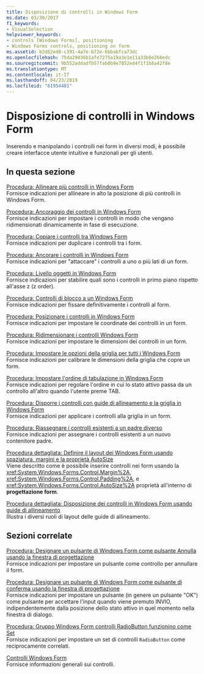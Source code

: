 ```yaml
---
title: Disposizione di controlli in Windows Form
ms.date: 03/30/2017
f1_keywords:
- VisualSelection
helpviewer_keywords:
- controls [Windows Forms], positioning
- Windows Forms controls, positioning on form
ms.assetid: b2d62ed8-c391-4a7e-b72e-6bbabfca73dc
ms.openlocfilehash: 75da29036b1afe7275a19a3e1e11a33b0e266edc
ms.sourcegitcommit: 9b552addadfb57fab0b9e7852ed4f1f1b8a42f8e
ms.translationtype: MT
ms.contentlocale: it-IT
ms.lasthandoff: 04/23/2019
ms.locfileid: "61954401"
---
```

# <a name="arranging-controls-on-windows-forms"></a>Disposizione di controlli in Windows Form
Inserendo e manipolando i controlli nei form in diversi modi, è possibile creare interfacce utente intuitive e funzionali per gli utenti.  
  
## <a name="in-this-section"></a>In questa sezione  
 [Procedura: Allineare più controlli in Windows Form](how-to-align-multiple-controls-on-windows-forms.md)  
 Fornisce indicazioni per allineare in alto la posizione di più controlli in Windows Form.  
  
 [Procedura: Ancoraggio dei controlli in Windows Form](how-to-anchor-controls-on-windows-forms.md)  
 Fornisce indicazioni per impostare i controlli in modo che vengano ridimensionati dinamicamente in fase di esecuzione.  
  
 [Procedura: Copiare i controlli tra Windows Form](how-to-copy-controls-between-windows-forms.md)  
 Fornisce indicazioni per duplicare i controlli tra i form.  
  
 [Procedura: Ancorare i controlli in Windows Form](how-to-dock-controls-on-windows-forms.md)  
 Fornisce indicazioni per "attaccare" i controlli a uno o più lati di un form.  
  
 [Procedura: Livello oggetti in Windows Form](how-to-layer-objects-on-windows-forms.md)  
 Fornisce indicazioni per stabilire quali sono i controlli in primo piano rispetto all'asse z (z order).  
  
 [Procedura: Controlli di blocco a un Windows Form](how-to-lock-controls-to-windows-forms.md)  
 Fornisce indicazioni per fissare definitivamente i controlli al form.  
  
 [Procedura: Posizionare i controlli in Windows Form](how-to-position-controls-on-windows-forms.md)  
 Fornisce indicazioni per impostare le coordinate dei controlli in un form.  
  
 [Procedura: Ridimensionare i controlli Windows Form](how-to-resize-controls-on-windows-forms.md)  
 Fornisce indicazioni per impostare le dimensioni dei controlli in un form.  
  
 [Procedura: Impostare le opzioni della griglia per tutti i Windows Form](how-to-set-grid-options-for-all-windows-forms.md)  
 Fornisce indicazioni per calibrare le dimensioni della griglia che copre un form.  
  
 [Procedura: Impostare l'ordine di tabulazione in Windows Form](how-to-set-the-tab-order-on-windows-forms.md)  
 Fornisce indicazioni per regolare l'ordine in cui lo stato attivo passa da un controllo all'altro quando l'utente preme TAB.  
  
 [Procedura: Disporre i controlli con guide di allineamento e la griglia in Windows Form](how-to-arrange-controls-with-snaplines-and-the-grid-in-windows-forms.md)  
 Fornisce indicazioni per applicare i controlli alla griglia in un form.  
  
 [Procedura: Riassegnare i controlli esistenti a un padre diverso](how-to-reassign-existing-controls-to-a-different-parent.md)  
 Fornisce indicazioni per assegnare i controlli esistenti a un nuovo contenitore padre.  
  
 [Procedura dettagliata: Definire il layout dei Windows Form usando spaziatura, margini e la proprietà AutoSize](windows-forms-controls-padding-autosize.md)  
 Viene descritto come è possibile inserire controlli nei form usando la <xref:System.Windows.Forms.Control.Margin%2A>, <xref:System.Windows.Forms.Control.Padding%2A>, e <xref:System.Windows.Forms.Control.AutoSize%2A> proprietà all'interno di **progettazione form**.  
  
 [Procedura dettagliata: Disposizione dei controlli in Windows Form usando guide di allineamento](walkthrough-arranging-controls-on-windows-forms-using-snaplines.md)  
 Illustra i diversi ruoli di layout delle guide di allineamento.  
  
## <a name="related-sections"></a>Sezioni correlate  
 [Procedura: Designare un pulsante di Windows Form come pulsante Annulla usando la finestra di progettazione](designate-a-wf-button-as-the-cancel-button-using-the-designer.md)  
 Fornisce indicazioni per impostare un pulsante come controllo per annullare il form.  
  
 [Procedura: Designare un pulsante di Windows Form come pulsante di conferma usando la finestra di progettazione](designate-a-wf-button-as-the-accept-button-using-the-designer.md)  
 Fornisce indicazioni per impostare un pulsante (in genere un pulsante "OK") come pulsante per accettare l'input quando viene premuto INVIO, indipendentemente dalla posizione dello stato attivo in quel momento nella finestra di dialogo.  
  
 [Procedura: Gruppo Windows Form controlli RadioButton funzionino come Set](how-to-group-windows-forms-radiobutton-controls-to-function-as-a-set.md)  
 Fornisce indicazioni per impostare un set di controlli `RadioButton` come reciprocamente correlati.  
  
 [Controlli Windows Form](index.md)  
 Fornisce informazioni generali sui controlli.
